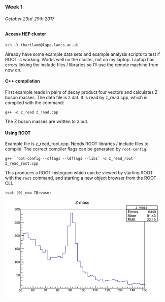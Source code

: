 ### Week 1
###### October 23rd-29th 2017

#### Access HEP cluster

    ssh -Y thartland@lapa.lancs.ac.uk

Already have some example data sets and example analysis scripts to test if ROOT is working.
Works well on the cluster, not on my laptop.
Laptop has errors linking the include files / libraries so I'll use the remote machine from now on.

#### C++ compilation

First example reads in pairs of decay product four vectors and calculates Z boson masses.
The data file is z.dat. It is read by z_read.cpp, which is compiled with the command:

    g++ -o z_read z_read.cpp
    
The Z boson masses are written to z.out.

#### Using ROOT

Example file is z_read_root.cpp.
Needs ROOT libraries / include files to compile.
The correct compiler flags can be generated by `root-config`.

    g++ `root-config --cflags --ldflags --libs` -o z_read_root z_read_root.cpp

This produces a ROOT histogram which can be viewed by starting ROOT with the `root` command,
and starting a new object browser from the ROOT CLI.

    root [0] new TBrowser

![alt text](https://github.com/H4rtland/masters/blob/master/week1/imgs/z_mass.png?raw=true "Z mass distribution")
